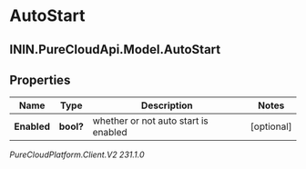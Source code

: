 # AutoStart

## ININ.PureCloudApi.Model.AutoStart

## Properties

|Name | Type | Description | Notes|
|------------ | ------------- | ------------- | -------------|
| **Enabled** | **bool?** | whether or not auto start is enabled | [optional] |



_PureCloudPlatform.Client.V2 231.1.0_
